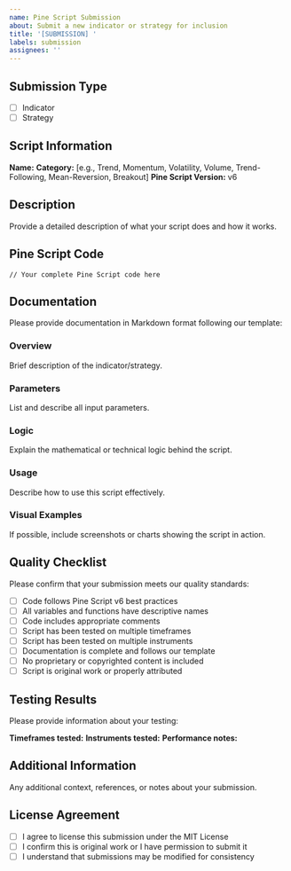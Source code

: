 ```yaml
---
name: Pine Script Submission
about: Submit a new indicator or strategy for inclusion
title: '[SUBMISSION] '
labels: submission
assignees: ''
---
```


## Submission Type
- [ ] Indicator
- [ ] Strategy

## Script Information
**Name:**
**Category:** [e.g., Trend, Momentum, Volatility, Volume, Trend-Following, Mean-Reversion, Breakout]
**Pine Script Version:** v6

## Description
Provide a detailed description of what your script does and how it works.

## Pine Script Code
```pine
// Your complete Pine Script code here
```

## Documentation
Please provide documentation in Markdown format following our template:

### Overview
Brief description of the indicator/strategy.

### Parameters
List and describe all input parameters.

### Logic
Explain the mathematical or technical logic behind the script.

### Usage
Describe how to use this script effectively.

### Visual Examples
If possible, include screenshots or charts showing the script in action.

## Quality Checklist
Please confirm that your submission meets our quality standards:

- [ ] Code follows Pine Script v6 best practices
- [ ] All variables and functions have descriptive names
- [ ] Code includes appropriate comments
- [ ] Script has been tested on multiple timeframes
- [ ] Script has been tested on multiple instruments
- [ ] Documentation is complete and follows our template
- [ ] No proprietary or copyrighted content is included
- [ ] Script is original work or properly attributed

## Testing Results
Please provide information about your testing:

**Timeframes tested:**
**Instruments tested:**
**Performance notes:**

## Additional Information
Any additional context, references, or notes about your submission.

## License Agreement
- [ ] I agree to license this submission under the MIT License
- [ ] I confirm this is original work or I have permission to submit it
- [ ] I understand that submissions may be modified for consistency
